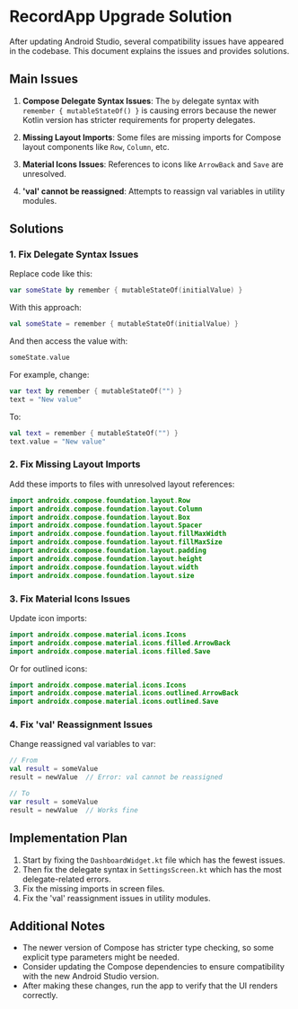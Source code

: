 # RecordApp Upgrade Solution

After updating Android Studio, several compatibility issues have appeared in the codebase. This document explains the issues and provides solutions.

## Main Issues

1. **Compose Delegate Syntax Issues**: The `by` delegate syntax with `remember { mutableStateOf() }` is causing errors because the newer Kotlin version has stricter requirements for property delegates.

2. **Missing Layout Imports**: Some files are missing imports for Compose layout components like `Row`, `Column`, etc.

3. **Material Icons Issues**: References to icons like `ArrowBack` and `Save` are unresolved.

4. **'val' cannot be reassigned**: Attempts to reassign val variables in utility modules.

## Solutions

### 1. Fix Delegate Syntax Issues

Replace code like this:
```kotlin
var someState by remember { mutableStateOf(initialValue) }
```

With this approach:
```kotlin
val someState = remember { mutableStateOf(initialValue) }
```

And then access the value with:
```kotlin
someState.value
```

For example, change:
```kotlin
var text by remember { mutableStateOf("") }
text = "New value"
```

To:
```kotlin
val text = remember { mutableStateOf("") }
text.value = "New value"
```

### 2. Fix Missing Layout Imports

Add these imports to files with unresolved layout references:
```kotlin
import androidx.compose.foundation.layout.Row
import androidx.compose.foundation.layout.Column
import androidx.compose.foundation.layout.Box
import androidx.compose.foundation.layout.Spacer
import androidx.compose.foundation.layout.fillMaxWidth
import androidx.compose.foundation.layout.fillMaxSize
import androidx.compose.foundation.layout.padding
import androidx.compose.foundation.layout.height
import androidx.compose.foundation.layout.width
import androidx.compose.foundation.layout.size
```

### 3. Fix Material Icons Issues

Update icon imports:
```kotlin
import androidx.compose.material.icons.Icons
import androidx.compose.material.icons.filled.ArrowBack
import androidx.compose.material.icons.filled.Save
```

Or for outlined icons:
```kotlin
import androidx.compose.material.icons.Icons
import androidx.compose.material.icons.outlined.ArrowBack
import androidx.compose.material.icons.outlined.Save
```

### 4. Fix 'val' Reassignment Issues

Change reassigned val variables to var:
```kotlin
// From
val result = someValue
result = newValue  // Error: val cannot be reassigned

// To
var result = someValue
result = newValue  // Works fine
```

## Implementation Plan

1. Start by fixing the `DashboardWidget.kt` file which has the fewest issues.
2. Then fix the delegate syntax in `SettingsScreen.kt` which has the most delegate-related errors.
3. Fix the missing imports in screen files.
4. Fix the 'val' reassignment issues in utility modules.

## Additional Notes

- The newer version of Compose has stricter type checking, so some explicit type parameters might be needed.
- Consider updating the Compose dependencies to ensure compatibility with the new Android Studio version.
- After making these changes, run the app to verify that the UI renders correctly. 